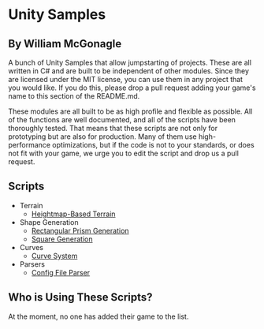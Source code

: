 # Unity Samples

## By William McGonagle

A bunch of Unity Samples that allow jumpstarting of projects. These are all written in C# and are built to be independent of other modules. Since they are licensed under the MIT license, you can use them in any project that you would like. If you do this, please drop a pull request adding your game's name to this section of the README.md.

These modules are all built to be as high profile and flexible as possible. All of the functions are well documented, and all of the scripts have been thoroughly tested. That means that these scripts are not only for prototyping but are also for production. Many of them use high-performance optimizations, but if the code is not to your standards, or does not fit with your game, we urge you to edit the script and drop us a pull request.

## Scripts

- Terrain
  - [Heightmap-Based Terrain](/src/terrain/)
- Shape Generation
  - [Rectangular Prism Generation](/src/Shape/#rectangular-prism)
  - [Square Generation](/src/Shape/#square)
- Curves
  - [Curve System](/src/bezier/)
- Parsers
  - [Config File Parser](/src/Parser/)

## Who is Using These Scripts?

At the moment, no one has added their game to the list.

